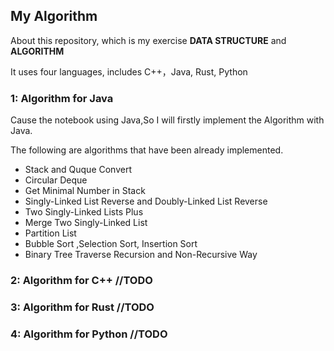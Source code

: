 ## My Algorithm



About this repository, which is my exercise **DATA STRUCTURE** and **ALGORITHM**

It uses four languages, includes C++，Java, Rust, Python





### 1:  Algorithm for Java

Cause the notebook using Java,So I will firstly implement the Algorithm with Java. 

The following are algorithms that have been already implemented.

-   Stack and Quque Convert
-   Circular Deque
-   Get Minimal Number in Stack
-   Singly-Linked List Reverse and Doubly-Linked List Reverse
-   Two Singly-Linked Lists Plus
-   Merge Two Singly-Linked List
-   Partition List
-   Bubble Sort ,Selection Sort, Insertion Sort
-   Binary Tree Traverse Recursion and  Non-Recursive Way





### 2: Algorithm for C++ //TODO







### 3: Algorithm for Rust //TODO





### 4: Algorithm for Python //TODO
